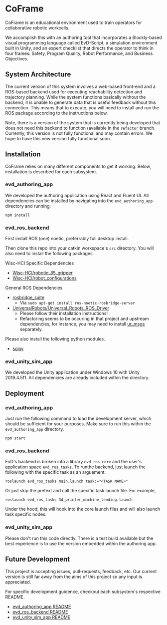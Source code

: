 # CoFrame
CoFrame is an educational environment used to train operators
for collaborative robotic workcells.

We accomplish this with an authoring tool that incorporates a Blockly-based visual
programming language called EvD-Script, a simulation environment built in Unity,
and an expert checklist that directs the operator to think in four frames:
Safety, Program Quality, Robot Performance, and Business Objectives.

## System Architecture
The current version of this system involves a web-based front-end and a ROS-based backend used for executing reachability detection and trajectory planning. While the system functions basically without the backend, it is unable to generate data that is useful feedback without this connection. This means that to execute, you will need to install and run the ROS package according to the instructions below. 

Note, there is a version of the system that is currently being developed that does not need this backend to function (available in the `refactor` branch. Currently, this version is not fully functional and may contain errors. We hope to have this new version fully functional soon.


## Installation
CoFrame relies on many different components to get it working. Below,
installation is described for each subsystem.

### evd_authoring_app
We developed the authoring application using React and Fluent UI. All dependencies
can be installed by navigating into the `evd_authoring_app` directory and running:

```
npm install
```

### evd_ros_backend
First install ROS (one) noetic, preferrably full desktop install.

Then clone this repo into your catkin workspace's `src` directory. You will also need to
install the following packages.

Wisc-HCI Specific Dependencies
- [Wisc-HCI/robotiq_85_gripper](https://github.com/Wisc-HCI/robotiq_85_gripper)
- [Wisc-HCI/robot_configurations](https://github.com/Wisc-HCI/robot_configurations)

General ROS Dependencies
- [rosbridge_suite](http://wiki.ros.org/rosbridge_suite)
    - Via `sudo apt-get install ros-noetic-rosbridge-server`
- [UniversalRobots/Universal_Robots_ROS_Driver](https://github.com/UniversalRobots/Universal_Robots_ROS_Driver)
    - Please follow their installation instructions!
    - Refactoring seems to be occuring in that project and upstream dependencies, for instance, you may need to install [ur_msgs](http://wiki.ros.org/ur_msgs) separately.

Please also install the following python modules.

- [scipy](https://pypi.org/project/scipy/)

### evd_unity_sim_app
We developed the Unity application under Windows 10 with Unity 2019.4.5f1. All
dependencies are already included within the directory.

## Deployment

### evd_authoring_app
Just run the following command to load the development server, which should be
sufficient for your purposes. Make sure to run this within the `evd_authoring_app` directory.

```
npm start
```

### evd_ros_backend
EvD's backend is broken into a library `evd_ros_core` and the user's application space `evd_ros_tasks`. 
To runthe backend, just launch the following with the specific task as an arguement.

```
roslaunch evd_ros_tasks main.launch task:="<TASK NAME>"
```

Or just skip the pretext and call the specific task launch file. For example,

```
roslaunch evd_ros_tasks 3d_printer_machine_tending.launch
```

Under the hood, this will hook into the core launch files and will also launch task specific nodes.

### evd_unity_sim_app
Please don't run this code directly. There is a test build available but the best
experience is to use the version embedded within the authoring app.

## Future Development
This project is accepting issues, pull-requests, feedback, etc. Our current version
is still far away from the aims of this project so any input is appreciated.

For specific development guidence, checkout each subsystem's respective README.
- [evd_authoring_app README](./evd_authoring_app/README.md)
- [evd_ros_backend README](./evd_ros_backend/README.md)
- [evd_unity_sim_app README](./evd_unity_sim_app/README.md)
